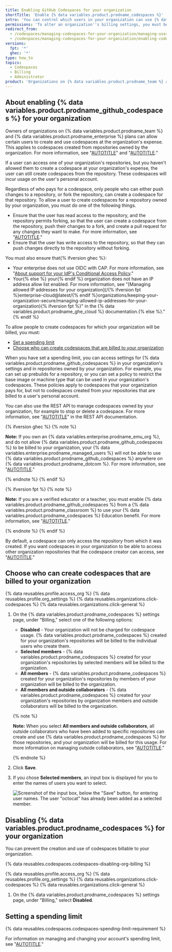 ```yaml
---
title: Enabling GitHub Codespaces for your organization
shortTitle: 'Enable {% data variables.product.prodname_codespaces %}'
intro: 'You can control which users in your organization can use {% data variables.product.prodname_github_codespaces %} at the organization''s expense.'
permissions: 'To alter an organization''s billing settings, you must be an organization owner.'
redirect_from:
  - /codespaces/managing-codespaces-for-your-organization/managing-user-permissions-for-your-organization
  - /codespaces/managing-codespaces-for-your-organization/enabling-codespaces-for-your-organization
versions:
  fpt: '*'
  ghec: '*'
type: how_to
topics:
  - Codespaces
  - Billing
  - Administrator
product: 'Organizations on {% data variables.product.prodname_team %} and {% data variables.product.prodname_enterprise %} plans can enable use of {% data variables.product.prodname_github_codespaces %}, billable to the organization. These organizations can then access settings that apply to codespaces paid for by the organization. For more information, see "[AUTOTITLE](/get-started/learning-about-github/githubs-products)."'
---
```


## About enabling {% data variables.product.prodname_github_codespaces %} for your organization

Owners of organizations on {% data variables.product.prodname_team %} and {% data variables.product.prodname_enterprise %} plans can allow certain users to create and use codespaces at the organization's expense. This applies to codespaces created from repositories owned by the organization. For more information, see "[AUTOTITLE](/get-started/learning-about-github/githubs-products)" and "[AUTOTITLE](/billing/managing-billing-for-github-codespaces/about-billing-for-github-codespaces)."

If a user can access one of your organization's repositories, but you haven't allowed them to create a codespace at your organization's expense, the user can still create codespaces from the repository. These codespaces will incur usage on the user's personal account.

Regardless of who pays for a codespace, only people who can either push changes to a repository, or fork the repository, can create a codespace for that repository. To allow a user to create codespaces for a repository owned by your organization, you must do one of the following things.

- Ensure that the user has read access to the repository, and the repository permits forking, so that the user can create a codespace from the repository, push their changes to a fork, and create a pull request for any changes they want to make. For more information, see "[AUTOTITLE](/organizations/managing-organization-settings/managing-the-forking-policy-for-your-organization)."
- Ensure that the user has write access to the repository, so that they can push changes directly to the repository without forking.

You must also ensure that{% ifversion ghec %}:
- Your enterprise does not use OIDC with CAP. For more information, see "[About support for your IdP's Conditional Access Policy](/admin/identity-and-access-management/using-enterprise-managed-users-for-iam/about-support-for-your-idps-conditional-access-policy)."
- Your{% else %} your{% endif %} organization does not have an IP address allow list enabled. For more information, see "[Managing allowed IP addresses for your organization](/{% ifversion fpt %}enterprise-cloud@latest/{% endif %}organizations/keeping-your-organization-secure/managing-allowed-ip-addresses-for-your-organization){% ifversion fpt %}" in the {% data variables.product.prodname_ghe_cloud %} documentation.{% else %}."{% endif %}

To allow people to create codespaces for which your organization will be billed, you must:

- [Set a spending limit](/billing/managing-billing-for-github-codespaces/managing-the-spending-limit-for-github-codespaces)
- [Choose who can create codespaces that are billed to your organization](#choose-who-can-create-codespaces-that-are-billed-to-your-organization)

When you have set a spending limit, you can access settings for {% data variables.product.prodname_github_codespaces %} in your organization's settings and in repositories owned by your organization. For example, you can set up prebuilds for a repository, or you can set a policy to restrict the base image or machine type that can be used in your organization's codespaces. These policies apply to codespaces that your organization pays for, but not to codespaces created from your repositories that are billed to a user's personal account.

You can also use the REST API to manage codespaces owned by your organization, for example to stop or delete a codespace. For more information, see "[AUTOTITLE](/rest/codespaces/organizations)" in the REST API documentation.

{% ifversion ghec %}
{% note %}

**Note:** If you own an {% data variables.enterprise.prodname_emu_org %}, and do not allow {% data variables.product.prodname_github_codespaces %} to be billed to your organization, your {% data variables.enterprise.prodname_managed_users %} will not be able to use {% data variables.product.prodname_github_codespaces %} anywhere on {% data variables.product.prodname_dotcom %}. For more information, see "[AUTOTITLE](/admin/identity-and-access-management/using-enterprise-managed-users-for-iam/about-enterprise-managed-users#abilities-and-restrictions-of-managed-user-accounts)."

{% endnote %}
{% endif %}

{% ifversion fpt %}
{% note %}

**Note:** If you are a verified educator or a teacher, you must enable {% data variables.product.prodname_github_codespaces %} from a {% data variables.product.prodname_classroom %} to use your {% data variables.product.prodname_codespaces %} Education benefit. For more information, see "[AUTOTITLE](/education/manage-coursework-with-github-classroom/integrate-github-classroom-with-an-ide/using-github-codespaces-with-github-classroom#about-the-codespaces-education-benefit-for-verified-teachers)."

{% endnote %}
{% endif %}

By default, a codespace can only access the repository from which it was created. If you want codespaces in your organization to be able to access other organization repositories that the codespace creator can access, see "[AUTOTITLE](/codespaces/managing-codespaces-for-your-organization/managing-repository-access-for-your-organizations-codespaces)."

## Choose who can create codespaces that are billed to your organization

{% data reusables.profile.access_org %}
{% data reusables.profile.org_settings %}
{% data reusables.organizations.click-codespaces %}
{% data reusables.organizations.click-general %}
1. On the {% data variables.product.prodname_codespaces %} settings page, under "Billing," select one of the following options:

   - **Disabled** - Your organization will not be charged for codespace usage. {% data variables.product.prodname_codespaces %} created for your organization's repositories will be billed to the individual users who create them.
   - **Selected members** - {% data variables.product.prodname_codespaces %} created for your organization's repositories by selected members will be billed to the organization.
   - **All members** - {% data variables.product.prodname_codespaces %} created for your organization's repositories by members of your organization will be billed to the organization.
   - **All members and outside collaborators** - {% data variables.product.prodname_codespaces %} created for your organization's repositories by organization members and outside collaborators will be billed to the organization.

   {% note %}

   **Note:** When you select **All members and outside collaborators**,  all outside collaborators who have been added to specific repositories can create and use {% data variables.product.prodname_codespaces %} for those repositories, and your organization will be billed for this usage. For more information on managing outside collaborators, see "[AUTOTITLE](/organizations/managing-user-access-to-your-organizations-repositories/adding-outside-collaborators-to-repositories-in-your-organization#about-outside-collaborators)."

   {% endnote %}

1. Click **Save**.
1. If you chose **Selected members**, an input box is displayed for you to enter the names of users you want to select.

   ![Screenshot of the input box, below the "Save" button, for entering user names. The user "octocat" has already been added as a selected member.](/assets/images/help/codespaces/codespaces-org-billing-add-users.png)

## Disabling {% data variables.product.prodname_codespaces %} for your organization

You can prevent the creation and use of codespaces billable to your organization.

{% data reusables.codespaces.codespaces-disabling-org-billing %}

{% data reusables.profile.access_org %}
{% data reusables.profile.org_settings %}
{% data reusables.organizations.click-codespaces %}
{% data reusables.organizations.click-general %}
1. On the {% data variables.product.prodname_codespaces %} settings page, under "Billing," select **Disabled**.

## Setting a spending limit

{% data reusables.codespaces.codespaces-spending-limit-requirement %}

For information on managing and changing your account's spending limit, see "[AUTOTITLE](/billing/managing-billing-for-github-codespaces/managing-the-spending-limit-for-github-codespaces)."
